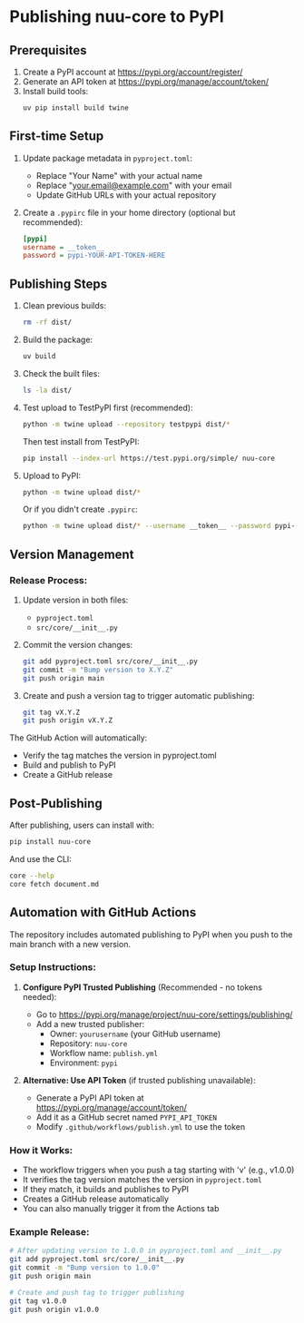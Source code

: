# Publishing nuu-core to PyPI

## Prerequisites

1. Create a PyPI account at https://pypi.org/account/register/
2. Generate an API token at https://pypi.org/manage/account/token/
3. Install build tools:
   ```bash
   uv pip install build twine
   ```

## First-time Setup

1. Update package metadata in `pyproject.toml`:
   - Replace "Your Name" with your actual name
   - Replace "your.email@example.com" with your email
   - Update GitHub URLs with your actual repository

2. Create a `.pypirc` file in your home directory (optional but recommended):
   ```ini
   [pypi]
   username = __token__
   password = pypi-YOUR-API-TOKEN-HERE
   ```

## Publishing Steps

1. Clean previous builds:
   ```bash
   rm -rf dist/
   ```

2. Build the package:
   ```bash
   uv build
   ```

3. Check the built files:
   ```bash
   ls -la dist/
   ```

4. Test upload to TestPyPI first (recommended):
   ```bash
   python -m twine upload --repository testpypi dist/*
   ```
   
   Then test install from TestPyPI:
   ```bash
   pip install --index-url https://test.pypi.org/simple/ nuu-core
   ```

5. Upload to PyPI:
   ```bash
   python -m twine upload dist/*
   ```

   Or if you didn't create `.pypirc`:
   ```bash
   python -m twine upload dist/* --username __token__ --password pypi-YOUR-API-TOKEN
   ```

## Version Management

### Release Process:

1. Update version in both files:
   - `pyproject.toml`
   - `src/core/__init__.py`

2. Commit the version changes:
   ```bash
   git add pyproject.toml src/core/__init__.py
   git commit -m "Bump version to X.Y.Z"
   git push origin main
   ```

3. Create and push a version tag to trigger automatic publishing:
   ```bash
   git tag vX.Y.Z
   git push origin vX.Y.Z
   ```

The GitHub Action will automatically:
- Verify the tag matches the version in pyproject.toml
- Build and publish to PyPI
- Create a GitHub release

## Post-Publishing

After publishing, users can install with:
```bash
pip install nuu-core
```

And use the CLI:
```bash
core --help
core fetch document.md
```

## Automation with GitHub Actions

The repository includes automated publishing to PyPI when you push to the main branch with a new version.

### Setup Instructions:

1. **Configure PyPI Trusted Publishing** (Recommended - no tokens needed):
   - Go to https://pypi.org/manage/project/nuu-core/settings/publishing/
   - Add a new trusted publisher:
     - Owner: `yourusername` (your GitHub username)
     - Repository: `nuu-core`
     - Workflow name: `publish.yml`
     - Environment: `pypi`

2. **Alternative: Use API Token** (if trusted publishing unavailable):
   - Generate a PyPI API token at https://pypi.org/manage/account/token/
   - Add it as a GitHub secret named `PYPI_API_TOKEN`
   - Modify `.github/workflows/publish.yml` to use the token

### How it Works:

- The workflow triggers when you push a tag starting with 'v' (e.g., v1.0.0)
- It verifies the tag version matches the version in `pyproject.toml`
- If they match, it builds and publishes to PyPI
- Creates a GitHub release automatically
- You can also manually trigger it from the Actions tab

### Example Release:

```bash
# After updating version to 1.0.0 in pyproject.toml and __init__.py
git add pyproject.toml src/core/__init__.py
git commit -m "Bump version to 1.0.0"
git push origin main

# Create and push tag to trigger publishing
git tag v1.0.0
git push origin v1.0.0
```